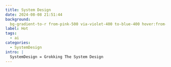 ```yaml
---
title: System Design
date: 2024-08-08 21:51:44
background:
  bg-gradient-to-r from-pink-500 via-violet-400 to-blue-400 hover:from-pink-700 hover:via-violet-600 hover:to-blue-500
label: Hot
tags:
  - ai
categories:
  - SystemDesign
intro: |
  SystemDesign = Grokking The System Design
---
```


